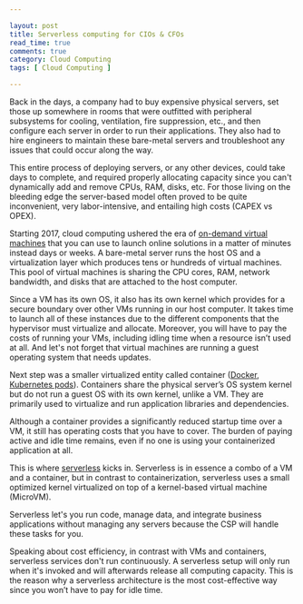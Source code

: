 ```yaml
---

layout: post
title: Serverless computing for CIOs & CFOs
read_time: true
comments: true
category: Cloud Computing
tags: [ Cloud Computing ]

---
```

 
Back in the days, a company had to buy expensive physical servers, set those up somewhere in rooms that were outfitted with peripheral subsystems for cooling, ventilation, fire suppression, etc., and then configure each server in order to run their applications. They also had to hire engineers to maintain these bare-metal servers and troubleshoot any issues that could occur along the way.
 
This entire process of deploying servers, or any other devices, could take days to complete, and required properly allocating capacity since you can't dynamically add and remove CPUs, RAM, disks, etc. For those living on the bleeding edge the server-based model often proved to be quite inconvenient, very labor-intensive, and entailing high costs (CAPEX vs OPEX).
 
Starting 2017, cloud computing ushered the era of [on-demand virtual machines](https://aws.amazon.com/ec2/) that you can use to launch online solutions in a matter of minutes instead days or weeks. A bare-metal server runs the host OS and a virtualization layer which produces tens or hundreds of virtual machines. This pool of virtual machines is sharing the CPU cores, RAM, network bandwidth, and disks that are attached to the host computer. 

Since a VM has its own OS, it also has its own kernel which provides for a secure boundary over other VMs running in our host computer. It takes time to launch all of these instances due to the different components that the hypervisor must virtualize and allocate. Moreover, you will have to pay the costs of running your VMs, including idling time when a resource isn’t used at all. And let's not forget that virtual machines are running a guest operating system that needs updates.
 
Next step was a smaller virtualized entity called container ([Docker](https://aws.amazon.com/docker/), [Kubernetes pods](https://aws.amazon.com/kubernetes/)). Containers share the physical server’s OS system kernel but do not run a guest OS with its own kernel, unlike a VM. They are primarily used to virtualize and run application libraries and dependencies.

Although a container provides a significantly reduced startup time over a VM, it still has operating costs that you have to cover. The burden of paying active and idle time remains, even if no one is using your containerized application at all.

This is where [serverless](https://aws.amazon.com/serverless/) kicks in. Serverless is in essence a combo of a VM and a container, but in contrast to containerization, serverless uses a small optimized kernel virtualized on top of a kernel-based virtual machine (MicroVM).

Serverless let's you run code, manage data, and integrate business applications without managing any servers because the CSP will handle these tasks for you. 

Speaking about cost efficiency, in contrast with VMs and containers, serverless services don't run continuously. A serverless setup will only run when it's invoked and will afterwards release all computing capacity. This is the reason why a serverless architecture is the most cost-effective way since you won’t have to pay for idle time.
